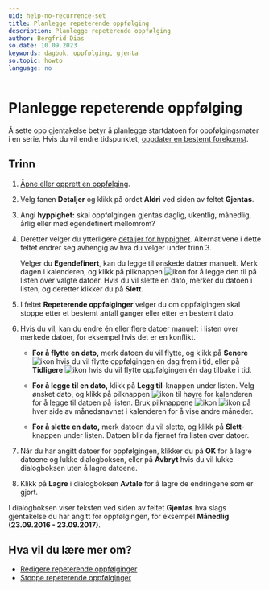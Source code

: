 ```yaml
---
uid: help-no-recurrence-set
title: Planlegge repeterende oppfølging
description: Planlegge repeterende oppfølging
author: Bergfrid Dias
so.date: 10.09.2023
keywords: dagbok, oppfølging, gjenta
so.topic: howto
language: no
---
```


# Planlegge repeterende oppfølging

Å sette opp gjentakelse betyr å planlegge startdatoen for oppfølgingsmøter i en serie. Hvis du vil endre tidspunktet, [oppdater en bestemt forekomst][1].

## Trinn

1. [Åpne eller opprett en oppfølging][2].

2. Velg fanen **Detaljer** og klikk på ordet **Aldri** ved siden av feltet **Gjentas**.

3. Angi **hyppighet:** skal oppfølgingen gjentas daglig, ukentlig, månedlig, årlig eller med egendefinert mellomrom?

4. Deretter velger du ytterligere [detaljer for hyppighet][4]. Alternativene i dette feltet endrer seg avhengig av hva du velger under trinn 3.

    Velger du **Egendefinert**, kan du legge til ønskede datoer manuelt. Merk dagen i kalenderen, og klikk på pilknappen ![ikon][img2] for å legge den til på listen over valgte datoer. Hvis du vil slette en dato, merker du datoen i listen, og deretter klikker du på **Slett**.

5. I feltet **Repeterende oppfølginger** velger du om oppfølgingen skal stoppe etter et bestemt antall ganger eller etter en bestemt dato.

6. Hvis du vil, kan du endre én eller flere datoer manuelt i listen over merkede datoer, for eksempel hvis det er en konflikt.

    * **For å flytte en dato,** merk datoen du vil flytte, og klikk på **Senere** ![ikon][img3] hvis du vil flytte oppfølgingen én dag frem i tid, eller på **Tidligere** ![ikon][img4] hvis du vil flytte oppfølgingen én dag tilbake i tid.

    * **For å legge til en dato,** klikk på **Legg til**-knappen under listen. Velg ønsket dato, og klikk på pilknappen ![ikon][img2] til høyre for kalenderen for å legge til datoen på listen. Bruk pilknappene ![ikon][img5] ![ikon][img2] på hver side av månedsnavnet i kalenderen for å vise andre måneder.

    * **For å slette en dato,** merk datoen du vil slette, og klikk på **Slett**-knappen under listen. Datoen blir da fjernet fra listen over datoer.

7. Når du har angitt datoer for oppfølgingen, klikker du på **OK** for å lagre datoene og lukke dialogboksen, eller på **Avbryt** hvis du vil lukke dialogboksen uten å lagre datoene.

8. Klikk på **Lagre** i dialogboksen **Avtale** for å lagre de endringene som er gjort.

I dialogboksen viser teksten ved siden av feltet **Gjentas** hva slags gjentakelse du har angitt for oppfølgingen, for eksempel **Månedlig (23.09.2016 - 23.09.2017)**.

## Hva vil du lære mer om?

* [Redigere repeterende oppfølginger][1]
* [Stoppe repeterende oppfølginger][3]

<!-- Referenced links -->
[1]: ../edit-follow-up.md#repeat
[2]: ../create-follow-up.md
[3]: stop.md
[4]: index.md#frequency

<!-- Referenced images -->
[img2]: ../../../../media/icons/arrow-right.png
[img3]: ../../../../media/icons/arrow-down.png
[img4]: ../../../../media/icons/arrow-up.png
[img5]: ../../../../media/icons/arrow-left.png
